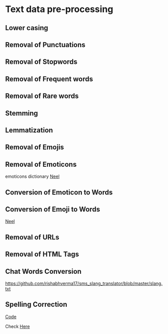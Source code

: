 # Text data pre-processing 

## Lower casing

## Removal of Punctuations

## Removal of Stopwords

## Removal of Frequent words 

## Removal of Rare words

## Stemming

## Lemmatization

## Removal of Emojis

## Removal of Emoticons

emoticons dictionary [Neel](https://github.com/NeelShah18/emot/blob/master/emot/emo_unicode.py)

## Conversion of Emoticon to Words 

## Conversion of Emoji to Words 

[Neel](https://github.com/NeelShah18/emot/blob/master/emot/emo_unicode.py)

## Removal of URLs

## Removal of HTML Tags

## Chat Words Conversion

https://github.com/rishabhverma17/sms_slang_translator/blob/master/slang.txt

## Spelling Correction

[Code](https://norvig.com/spell-correct.html)

Check [Here](https://www.kaggle.com/code/sudalairajkumar/getting-started-with-text-preprocessing#Conversion-of-Emoticon-to-Words)
